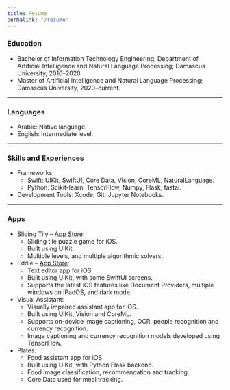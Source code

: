 ```yaml
---
title: Resume
permalink: "/resume"
---
```


### Education
- Bachelor of Information Technology Engineering, Department of Artificial Intelligence and Natural Language Processing; Damascus University, 2016–2020.
- Master of Artificial Intelligence and Natural Language Processing; Damascus University, 2020–current.

--------
### Languages
- Arabic: Native language.
- English: Intermediate level.

--------
### Skills and Experiences
- Frameworks: 
	- Swift: UIKit, SwiftUI, Core Data, Vision, CoreML, NaturalLanguage.
	- Python: Scikit-learn, TensorFlow, Numpy, Flask, fastai.
- Development Tools: Xcode, Git, Jupyter Notebooks.

--------
### Apps
- Sliding Tily – [App Store](https://apps.apple.com/us/app/sliding-tily/id1482540864):
	- Sliding tile puzzle game for iOS.
	- Built using UIKit.
	- Multiple levels, and multiple algorithmic solvers.
- Eddie – [App Store](https://apps.apple.com/us/app/eddie/id1512613194):
	- Text editor app for iOS.
	- Built using UIKit, with some SwiftUI screens.
	- Supports the latest iOS features like Document Providers, multiple windows on iPadOS, and dark mode.
- Visual Assistant:
	- Visually impaired assistant app for iOS.
	- Built using UIKit, Vision and CoreML.
	- Supports on-device image captioning, OCR, people recognition and currency recognition.
	- Image captioning and currency recognition models developed using TensorFlow.
- Plates:
	- Food assistant app for iOS.
	- Built using UIKit, with Python Flask backend.
	- Food image classification, recommendation and tracking.
	- Core Data used for meal tracking. 

